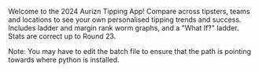 Welcome to the 2024 Aurizn Tipping App! 
Compare across tipsters, teams and locations to see your own personalised tipping trends and success. Includes ladder and margin rank worm graphs, and a "What If?" ladder.
Stats are correct up to Round 23.

Note: You may have to edit the batch file to ensure that the path is pointing towards where python is installed.

